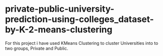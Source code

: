 # private-public-university-prediction-using-colleges_dataset-by-K-2-means-clustering
For this project i have used KMeans Clustering to cluster Universities into to two groups, Private and Public.
